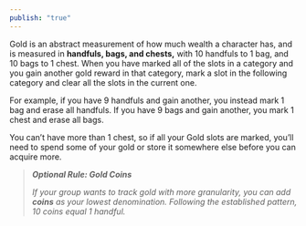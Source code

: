 ```yaml
---
publish: "true"
---
```

Gold is an abstract measurement of how much wealth a character has, and is measured in **handfuls, bags, and chests,** with 10 handfuls to 1 bag, and 10 bags to 1 chest. When you have marked all of the slots in a category and you gain another gold reward in that category, mark a slot in the following category and clear all the slots in the current one.

For example, if you have 9 handfuls and gain another, you instead mark 1 bag and erase all handfuls. If you have 9 bags and gain another, you mark 1 chest and erase all bags.

You can’t have more than 1 chest, so if all your Gold slots are marked, you’ll need to spend some of your gold or store it somewhere else before you can acquire more.

> ***Optional Rule: Gold Coins***
>
> *If your group wants to track gold with more granularity, you can add **coins** as your lowest denomination. Following the established pattern, 10 coins equal 1 handful.*
